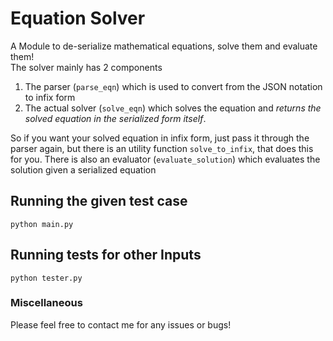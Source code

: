 # Equation Solver

A Module to de-serialize mathematical equations, solve them and evaluate them!               
The solver mainly has 2 components
1. The parser (`parse_eqn`) which is used to convert from the JSON notation to infix form
2. The actual solver (`solve_eqn`) which solves the equation and *returns the solved equation in the serialized form itself*. 

So if you want your solved equation in infix form, just pass it through the parser again, but there is an utility function `solve_to_infix`, that does this for you. There is also an evaluator (`evaluate_solution`) which evaluates the solution given a serialized equation

## Running the given test case

`python main.py`

## Running tests for other Inputs

`python tester.py`

### Miscellaneous
Please feel free to contact me for any issues or bugs!